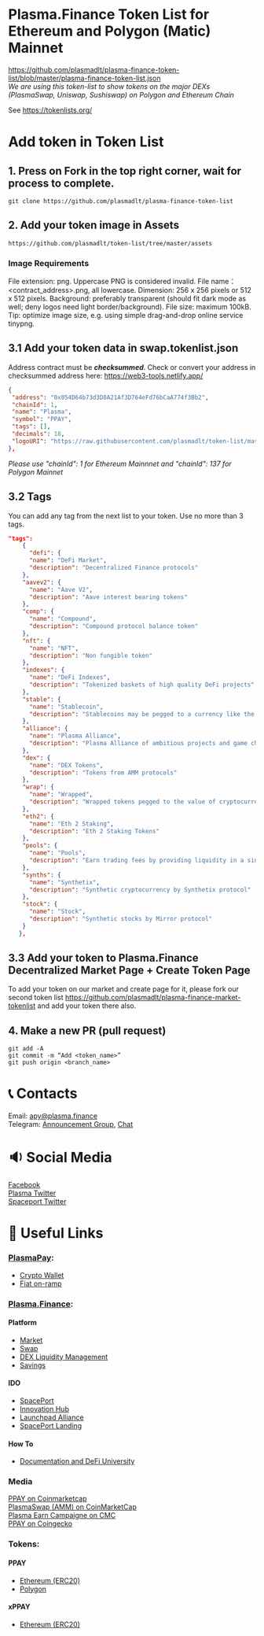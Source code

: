 # Plasma.Finance Token List for Ethereum and Polygon (Matic) Mainnet
https://github.com/plasmadlt/plasma-finance-token-list/blob/master/plasma-finance-token-list.json <br>
*We are using this token-list to show tokens on the major DEXs (PlasmaSwap, Uniswap, Sushiswap) on Polygon and Ethereum Chain*

See https://tokenlists.org/

# Add token in Token List 
## 1. Press on Fork in the top right corner, wait for process to complete.

```
git clone https://github.com/plasmadlt/plasma-finance-token-list
```

## 2. Add your token image in Assets

```
https://github.com/plasmadlt/token-list/tree/master/assets 
```

### Image Requirements
File extension: png. Uppercase PNG is considered invalid.
File name：<contract_address>.png, all lowercase.
Dimension: 256 x 256 pixels or 512 x 512 pixels.
Background: preferably transparent (should fit dark mode as well; deny logos need light border/background).
File size: maximum 100kB.  Tip: optimize image size, e.g. using simple drag-and-drop online service tinypng.

## 3.1 Add your token data in swap.tokenlist.json

Address contract must be ***checksummed***. Check or convert your address in checksummed address here: https://web3-tools.netlify.app/

```json
{
 "address": "0x054D64b73d3D8A21Af3D764eFd76bCaA774f3Bb2",
 "chainId": 1,
 "name": "Plasma",
 "symbol": "PPAY",
 "tags": [],
 "decimals": 18,
 "logoURI": "https://raw.githubusercontent.com/plasmadlt/token-list/master/assets/0x054d64b73d3d8a21af3d764efd76bcaa774f3bb2.png"
},
```
*Please use "chainId": 1 for Ethereum Mainnnet and "chainId": 137 for Polygon Mainnet*

## 3.2 Tags

You can add any tag from the next list to your token. Use no more than 3 tags.

```json
"tags": 
    {
      "defi": {
      "name": "DeFi Market",
      "description": "Decentralized Finance protocols"
    },
    "aavev2": {
      "name": "Aave V2",
      "description": "Aave interest bearing tokens"
    },
    "comp": {
      "name": "Compound",
      "description": "Compound protocol balance token"
    },
    "nft": {
      "name": "NFT",
      "description": "Non fungible token"
    },
    "indexes": {
      "name": "DeFi Indexes",
      "description": "Tokenized baskets of high quality DeFi projects"
    },
    "stable": {
      "name": "Stablecoin",
      "description": "Stablecoins may be pegged to a currency like the US dollar or to a commoditys price such as gold"
    },
    "alliance": {
      "name": "Plasma Alliance",
      "description": "Plasma Alliance of ambitious projects and game changing DeFi protocols"
    },
    "dex": {
      "name": "DEX Tokens",
      "description": "Tokens from AMM protocols"
    },
    "wrap": {
      "name": "Wrapped",
      "description": "Wrapped tokens pegged to the value of cryptocurrency from another chain"
    },
    "eth2": {
      "name": "Eth 2 Staking",
      "description": "Eth 2 Staking Tokens"
    },
    "pools": {
      "name": "Pools",
      "description": "Earn trading fees by providing liquidity in a single transaction"
    },
    "synths": {
      "name": "Synthetix",
      "description": "Synthetic cryptocurrency by Synthetix protocol"
    },
    "stock": {
      "name": "Stock",
      "description": "Synthetic stocks by Mirror protocol"
    }
   },
```

## 3.3 Add your token to Plasma.Finance Decentralized Market Page + Create Token Page

To add your token on our market and create page for it, please fork our second token list https://github.com/plasmadlt/plasma-finance-market-tokenlist and add your token there also.

## 4. Make a new PR (pull request)

```
git add -A
git commit -m “Add <token_name>”
git push origin <branch_name>
```

# 📞 Contacts
Email: [apy@plasma.finance](mailto:apy@plasma.finance) <br>
Telegram: [Announcement Group](https://t.me/plasmapay_global), [Chat](https://t.me/plasmapay_community)

# 🔉 Social Media
[Facebook](https://www.facebook.com/plasmapay) <br>
[Plasma Twitter](https://twitter.com/plasma_pay) <br>
[Spaceport Twitter](https://twitter.com/CyberSpacePort) <br>

# 🔗 Useful Links
### [PlasmaPay](https://plasmapay.com/):
- [Crypto Wallet](https://app.plasmapay.com/)
- [Fiat on-ramp](https://buy.plasmapay.com/)

### [Plasma.Finance](https://plasma.finance/):
#### Platform
- [Market](https://apy.plasma.finance/#/market)
- [Swap](https://apy.plasma.finance/#/swap)
- [DEX Liquidity Management](https://apy.plasma.finance/#/liquidity-pools)
- [Savings](https://apy.plasma.finance/#/savings)
#### IDO
- [SpacePort](https://apy.plasma.finance/#/spaceport)
- [Innovation Hub](https://apy.plasma.finance/#/innovation-hub)
- [Launchpad Alliance](https://apy.plasma.finance/#/launchpads)
- [SpacePort Landing](https://plasma.finance/spaceport)
#### How To
- [Documentation and DeFi University](https://docs.plasma.finance/)

### Media
[PPAY on Coinmarketcap](https://coinmarketcap.com/currencies/plasma-finance/) <br>
[PlasmaSwap (AMM) on CoinMarketCap](https://coinmarketcap.com/exchanges/plasmaswap/) <br>
[Plasma Earn Campaigne on CMC](https://coinmarketcap.com/earn/project/plasmafinance) <br>
[PPAY on Coingecko](https://www.coingecko.com/en/coins/plasma-finance) <br>

### Tokens:
#### PPAY
 - [Ethereum (ERC20)](https://etherscan.io/token/0x054d64b73d3d8a21af3d764efd76bcaa774f3bb2)
 - [Polygon](https://polygonscan.com/token/0x08158a6b5d4018340387d1a302f882e98a8bc5b4)
#### xPPAY
 - [Ethereum (ERC20)](https://etherscan.io/token/0x9fd1d329bb687fef164f529f6f6dcd6f69e7b978)
